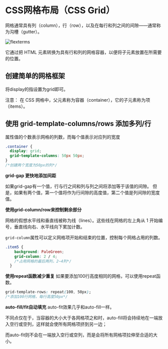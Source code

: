 # CSS网格布局（CSS Grid）

网格通常具有列（column），行（row），以及在每行和列之间的间隙——通常称为沟槽（gutter）。

![flexterms](grid.png "flex模型")

它通过把 HTML 元素转换为具有行和列的网格容器，以便将子元素放置在所需要的位置。

## 创建简单的网格框架

将display的指设置为grid即可。

注意：
在 CSS 网格中，父元素称为容器（container），它的子元素称为项（items）。

## 使用 grid-template-columns/rows 添加多列/行

属性值的个数表示网格的列数，而每个值表示对应列的宽度

```css
.container {
  display: grid;
  grid-template-columns: 50px 50px;
}
/*创建两个宽度为50px的列*/
```
**grid-gap 更快地添加间距**

如果grid-gap有一个值，行与行之间和列与列之间将添加等于该值的间隙。
但是，如果有两个值，第一个值将作为行间隙的高度值，第二个值是列间隙的宽度值。

**使用grid-column/row来控制剩余部分**

网格的假想水平线和垂直线被称为线（lines）。这些线在网格的左上角从 1 开始编号，垂直线向右、水平线向下累加计数。

`grid-column`属性可以定义网格项开始和结束的位置，控制每个网格占用的列数。

```css
.item5 {
    background: PaleGreen;
    grid-column: 2 / 4;
	/*占用网格的最后两列，2~4列*/
  }
```
**使用repeat函数减少重复**
如果要添加100行高度相同的网格，可以使用repeat函数。

```css
grid-template-rows: repeat(100, 50px);
/*添加100行网格，每行高度50px*/
```
**auto-fill/fit自动填充**
auto-fit效果几乎和auto-fill一样。

不同点仅在于，当容器的大小大于各网格项之和时，auto-fill将会持续地在一端放入空行或空列，这样就会使所有网格项挤到另一边；

而auto-fit则不会在一端放入空行或空列，而是会将所有网格项拉伸至合适的大小。



